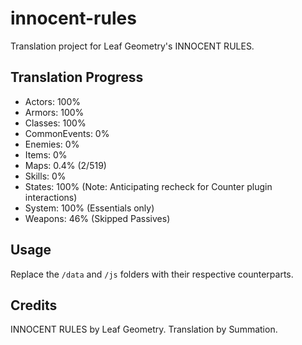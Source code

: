 # innocent-rules
Translation project for Leaf Geometry's INNOCENT RULES.

## Translation Progress
- Actors: 100%
- Armors: 100%
- Classes: 100%
- CommonEvents: 0%
- Enemies: 0%
- Items: 0%
- Maps: 0.4% (2/519)
- Skills: 0%
- States: 100% (Note: Anticipating recheck for Counter plugin interactions)
- System: 100% (Essentials only)
- Weapons: 46% (Skipped Passives)

## Usage
Replace the `/data` and `/js` folders with their respective counterparts.

## Credits
INNOCENT RULES by Leaf Geometry.
Translation by Summation.
